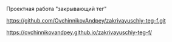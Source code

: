 Проектная работа "закрывающий тег"

<!-- Ссылка на репозиторий -->
https://github.com/OvchinnikovAndpey/zakrivayuschiy-teg-f.git

<!-- Ссылка на "Pages" -->
https://ovchinnikovandpey.github.io/zakrivayuschiy-teg-f/

